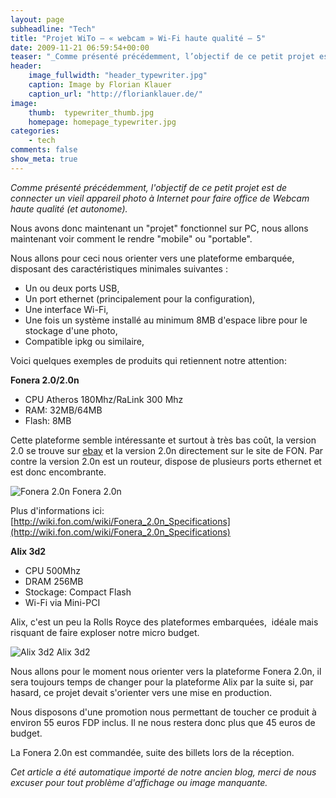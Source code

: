 ```yaml
---
layout: page
subheadline: "Tech"
title: "Projet WiTo – « webcam » Wi-Fi haute qualité – 5"
date: 2009-11-21 06:59:54+00:00
teaser: "_Comme présenté précédemment, l’objectif de ce petit projet est de  connecter un vieil appareil photo à Internet pour faire office de Webcam  haute qualité (et autonome)._"
header:
    image_fullwidth: "header_typewriter.jpg"
    caption: Image by Florian Klauer
    caption_url: "http://florianklauer.de/"
image:
    thumb:  typewriter_thumb.jpg
    homepage: homepage_typewriter.jpg
categories:
    - tech
comments: false
show_meta: true
---
```

_Comme présenté précédemment, l'objectif de ce petit projet est de  connecter un vieil appareil photo à Internet pour faire office de Webcam  haute qualité (et autonome)._

Nous avons donc maintenant un "projet" fonctionnel sur PC, nous  allons maintenant voir comment le rendre "mobile" ou "portable".

Nous allons pour ceci nous orienter vers une plateforme embarquée,  disposant des caractéristiques minimales suivantes :

  * Un ou deux ports USB,
  * Un port ethernet (principalement pour la configuration),
  * Une interface Wi-Fi,
  * Une fois un système installé au minimum 8MB d'espace libre pour le  stockage d'une photo,
  * Compatible ipkg ou similaire,

Voici quelques exemples de produits qui retiennent notre attention:

**Fonera 2.0/2.0n**

  * CPU Atheros 180Mhz/RaLink 300 Mhz
  * RAM: 32MB/64MB
  * Flash: 8MB

Cette plateforme semble intéressante et surtout à très bas coût, la  version 2.0 se trouve sur [ebay](http://shop.ebay.fr/?_from=R40&_trksid=m38&_nkw=fonera+2&_sacat=See-All-Categories) et la version 2.0n directement sur le site de FON. Par contre la  version 2.0n est un routeur, dispose de plusieurs ports ethernet et est  donc encombrante.

![Fonera 2.0n](http://infracom-france.com/blog2/wp-content/uploads/2009/11/fonera20n.png)
    Fonera 2.0n

Plus d'informations ici: [http://wiki.fon.com/wiki/Fonera_2.0n_Specifications](http://wiki.fon.com/wiki/Fonera_2.0n_Specifications)

**Alix 3d2**

  * CPU 500Mhz
  * DRAM 256MB
  * Stockage: Compact Flash
  * Wi-Fi via Mini-PCI

Alix, c'est un peu la Rolls Royce des plateformes embarquées,  idéale  mais risquant de faire exploser notre micro budget.

![Alix 3d2](http://infracom-france.com/blog2/wp-content/uploads/2009/11/alix3d2.jpg)
    Alix  3d2

Nous allons pour le moment nous orienter vers la plateforme Fonera  2.0n, il sera toujours temps de changer pour la plateforme Alix par la  suite si, par hasard, ce projet devait s'orienter vers une mise en  production.

Nous disposons d'une promotion nous permettant de toucher ce produit à  environ 55 euros FDP inclus. Il ne nous restera donc plus que 45 euros  de budget.

La Fonera 2.0n est commandée, suite des billets lors de la réception.

<A SUIVRE>

_Cet article a été automatique importé de notre ancien blog, merci de nous excuser pour tout problème d'affichage ou image manquante._
